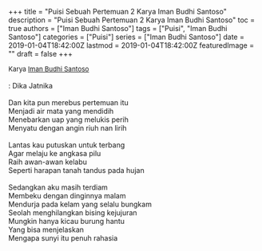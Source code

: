 +++
title = "Puisi Sebuah Pertemuan 2 Karya Iman Budhi Santoso"
description = "Puisi Sebuah Pertemuan 2 Karya Iman Budhi Santoso"
toc = true
authors = ["Iman Budhi Santoso"]
tags = ["Puisi", "Iman Budhi Santoso"]
categories = ["Puisi"]
series = ["Iman Budhi Santoso"]
date = 2019-01-04T18:42:00Z
lastmod = 2019-01-04T18:42:00Z
featuredImage = ""
draft = false
+++

<div style="text-align: justify;">
<div style="font-size: small;">Karya <a href="/authors/iman-budhi-santoso/" target="_blank">Iman Budhi Santoso</a></div><br />
: Dika Jatnika<br /><br />Dan kita pun merebus pertemuan itu<br />Menjadi air mata yang mendidih<br />Menebarkan uap yang melukis perih<br />Menyatu dengan angin riuh nan lirih<br /><br />Lantas kau putuskan untuk terbang<br />Agar melaju ke angkasa pilu<br />Raih awan-awan kelabu<br />Seperti harapan tanah tandus pada hujan<br /><br />Sedangkan aku masih terdiam<br />Membeku dengan dinginnya malam<br />Mendurja pada kelam yang selalu bungkam<br />Seolah menghilangkan bising kejujuran<br />Mungkin hanya kicau burung hantu<br />Yang bisa menjelaskan<br />Mengapa sunyi itu penuh rahasia</div>
